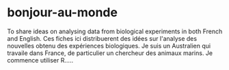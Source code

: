 # bonjour-au-monde
To share ideas on analysing data from biological experiments in both French and English.
Ces fiches ici distribuerent des idées sur l'analyse des nouvelles obtenu des expériences biologiques. 
Je suis un Australien qui travaile dans France, de particulier un chercheur des animaux marins.
Je commence utiliser R.....
